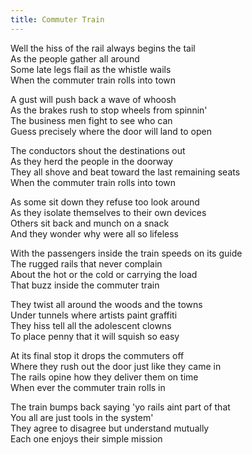 ```yaml
---
title: Commuter Train
---
```


Well the hiss of the rail always begins the tail  
As the people gather all around  
Some late legs flail as the whistle wails  
When the commuter train rolls into town  

A gust will push back a wave of whoosh  
As the brakes rush to stop wheels from spinnin'  
The business men fight to see who can  
Guess precisely where the door will land to open  

The conductors shout the destinations out  
As they herd the people in the doorway  
They all shove and beat toward the last remaining seats  
When the commuter train rolls into town  

As some sit down they refuse too look around  
As they isolate themselves to their own devices  
Others sit back and munch on a snack  
And they wonder why were all so lifeless  

With the passengers inside the train speeds on its guide  
The rugged rails that never complain  
About the hot or the cold or carrying the load  
That buzz inside the commuter train  

They twist all around the woods and the towns  
Under tunnels where artists paint graffiti  
They hiss tell all the adolescent clowns  
To place penny that it will squish so easy  

At its final stop it drops the commuters off  
Where they rush out the door just like they came in  
The rails opine how they deliver them on time  
When ever the commuter train rolls in  

The train bumps back saying 'yo rails aint part of that  
You all are just tools in the system'  
They agree to disagree but understand mutually  
Each one enjoys their simple mission  

